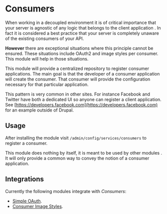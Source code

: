 # Consumers

When working in a decoupled environment it is of critical importance that
your server is agnostic of any logic that belongs to the client application
. In fact it is considered a best practice that your server is completely
unaware of the existing consumers of your API.

**However** there are exceptional situations where this principle cannot
be ensured. These situations include OAuth2 and image styles per consumer.
This module will help in those situations.

This module will provide a centralized repository to register consumer
applications. The main goal is that the developer of a consumer
application will create the consumer. That consumer will provide the
configuration necessary for that particular application.

This pattern is very common in other sites. For instance Facebook and
Twitter have both a dedicated UI so anyone can register a client
application.
See [https://developers.facebook.com](https://developers.facebook.com)
for an example outside of Drupal.

## Usage

After installing the module visit `/admin/config/services/consumers` to
register a consumer.

This module does nothing by itself, it is meant to be used by other modules
. It will only provide a common way to convey the notion of a consumer
application.

## Integrations

Currently the following modules integrate with *Consumers*:

  * [Simple OAuth](https://drupal.org/project/simple_oauth).
  * [Consumer Image Styles](https://drupal.org/project/consumer_image_styles).
